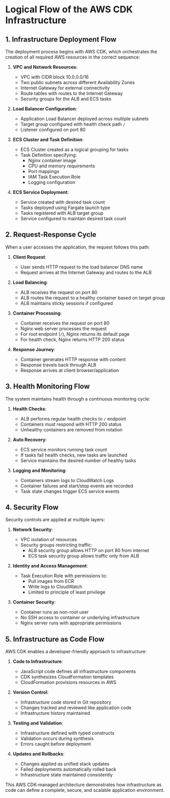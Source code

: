 # Logical Flow of the AWS CDK Infrastructure

## 1. Infrastructure Deployment Flow

The deployment process begins with AWS CDK, which orchestrates the creation of all required AWS resources in the correct sequence:

1. **VPC and Network Resources**:
   - VPC with CIDR block 10.0.0.0/16
   - Two public subnets across different Availability Zones
   - Internet Gateway for external connectivity
   - Route tables with routes to the Internet Gateway
   - Security groups for the ALB and ECS tasks

2. **Load Balancer Configuration**:
   - Application Load Balancer deployed across multiple subnets
   - Target group configured with health check path `/`
   - Listener configured on port 80

3. **ECS Cluster and Task Definition**:
   - ECS Cluster created as a logical grouping for tasks
   - Task Definition specifying:
     * Nginx container image
     * CPU and memory requirements
     * Port mappings
     * IAM Task Execution Role
     * Logging configuration

4. **ECS Service Deployment**:
   - Service created with desired task count
   - Tasks deployed using Fargate launch type
   - Tasks registered with ALB target group
   - Service configured to maintain desired task count

## 2. Request-Response Cycle

When a user accesses the application, the request follows this path:

1. **Client Request**:
   - User sends HTTP request to the load balancer DNS name
   - Request arrives at the Internet Gateway and routes to the ALB

2. **Load Balancing**:
   - ALB receives the request on port 80
   - ALB routes the request to a healthy container based on target group
   - ALB maintains sticky sessions if configured

3. **Container Processing**:
   - Container receives the request on port 80
   - Nginx web server processes the request
   - For root endpoint (`/`), Nginx returns its default page
   - For health check, Nginx returns HTTP 200 status

4. **Response Journey**:
   - Container generates HTTP response with content
   - Response travels back through ALB
   - Response arrives at client browser/application

## 3. Health Monitoring Flow

The system maintains health through a continuous monitoring cycle:

1. **Health Checks**:
   - ALB performs regular health checks to `/` endpoint
   - Containers must respond with HTTP 200 status
   - Unhealthy containers are removed from rotation

2. **Auto Recovery**:
   - ECS service monitors running task count
   - If tasks fail health checks, new tasks are launched
   - Service maintains the desired number of healthy tasks

3. **Logging and Monitoring**:
   - Containers stream logs to CloudWatch Logs
   - Container failures and start/stop events are recorded
   - Task state changes trigger ECS service events

## 4. Security Flow

Security controls are applied at multiple layers:

1. **Network Security**:
   - VPC isolation of resources
   - Security groups restricting traffic:
     * ALB security group allows HTTP on port 80 from internet
     * ECS task security group allows traffic only from ALB

2. **Identity and Access Management**:
   - Task Execution Role with permissions to:
     * Pull images from ECR
     * Write logs to CloudWatch
     * Limited to principle of least privilege

3. **Container Security**:
   - Container runs as non-root user
   - No SSH access to container or underlying infrastructure
   - Nginx server runs with appropriate permissions

## 5. Infrastructure as Code Flow

AWS CDK enables a developer-friendly approach to infrastructure:

1. **Code to Infrastructure**:
   - JavaScript code defines all infrastructure components
   - CDK synthesizes CloudFormation templates
   - CloudFormation provisions resources in AWS

2. **Version Control**:
   - Infrastructure code stored in Git repository
   - Changes tracked and reviewed like application code
   - Infrastructure history maintained

3. **Testing and Validation**:
   - Infrastructure defined with typed constructs
   - Validation occurs during synthesis
   - Errors caught before deployment

4. **Updates and Rollbacks**:
   - Changes applied as unified stack updates
   - Failed deployments automatically rolled back
   - Infrastructure state maintained consistently

This AWS CDK-managed architecture demonstrates how infrastructure as code can define a complete, secure, and scalable application environment.
